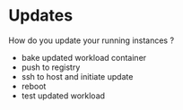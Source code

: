# Updates

How do you update your running instances ?

* bake updated workload container
* push to registry
* ssh to host and initiate update
* reboot
* test updated workload

